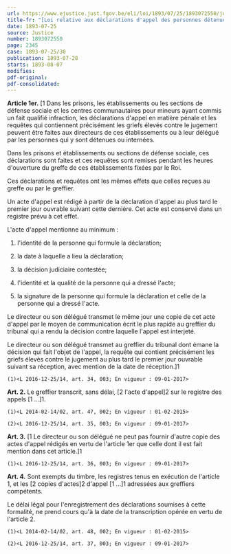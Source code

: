 ```yaml
---
url: https://www.ejustice.just.fgov.be/eli/loi/1893/07/25/1893072550/justel
title-fr: "[Loi relative aux déclarations d'appel des personnes détenues ou internées] <L 2014-02-14/02, art. 45, 002; En vigueur : 01-02-2015>(NOTE : Consultation des versions antérieures à partir du 27-02-2014 et mise à jour au 30-12-2016)"
date: 1893-07-25
source: Justice
number: 1893072550
page: 2345
case: 1893-07-25/30
publication: 1893-07-28
starts: 1893-08-07
modifies:
pdf-original:
pdf-consolidated:
---
```


**Article 1er.** [1     Dans les prisons, les établissements ou les sections de défense sociale et les centres communautaires pour mineurs ayant commis un fait qualifié infraction, les déclarations d'appel en matière pénale et les requêtes qui contiennent précisément les griefs élevés contre le jugement peuvent être faites aux directeurs de ces établissements ou à leur délégué par les personnes qui y sont détenues ou internées.

Dans les prisons et établissements ou sections de défense sociale, ces déclarations sont faites et ces requêtes sont remises pendant les heures d'ouverture du greffe de ces établissements fixées par le Roi.

Ces déclarations et requêtes ont les mêmes effets que celles reçues au greffe ou par le greffier.

Un acte d'appel est rédigé à partir de la déclaration d'appel au plus tard le premier jour ouvrable suivant cette dernière. Cet acte est conservé dans un registre prévu à cet effet.

L'acte d'appel mentionne au minimum :

1. l'identité de la personne qui formule la déclaration;

2. la date à laquelle a lieu la déclaration;

3. la décision judiciaire contestée;

4. l'identité et la qualité de la personne qui a dressé l'acte;

5. la signature de la personne qui formule la déclaration et celle de la personne qui a dressé l'acte.

Le directeur ou son délégué transmet le même jour une copie de cet acte d'appel par le moyen de communication écrit le plus rapide au greffier du tribunal qui a rendu la décision contre laquelle l'appel est interjeté.

Le directeur ou son délégué transmet au greffier du tribunal dont émane la décision qui fait l'objet de l'appel, la requête qui contient précisément les griefs élevés contre le jugement au plus tard le premier jour ouvrable suivant sa réception, avec mention de la date de réception.]1

`(1)<L 2016-12-25/14, art. 34, 003; En vigueur : 09-01-2017>`

**Art. 2.** Le greffier transcrit, sans délai, [2 l'acte d'appel]2 sur le registre des appels [1 ...]1.

`(1)<L 2014-02-14/02, art. 47, 002; En vigueur : 01-02-2015>`

`(2)<L 2016-12-25/14, art. 35, 003; En vigueur : 09-01-2017>`

**Art. 3.** [1     Le directeur ou son délégué ne peut pas fournir d'autre copie des actes d'appel rédigés en vertu de l'article 1er que celle dont il est fait mention dans cet article.]1

`(1)<L 2016-12-25/14, art. 36, 003; En vigueur : 09-01-2017>`

**Art. 4.** Sont exempts du timbre, les registres tenus en exécution de l'article 1, et les [2 copies d'actes]2 d'appel [1 ...]1 adressées aux greffiers compétents.

Le délai légal pour l'enregistrement des déclarations soumises à cette formalité, ne prend cours qu'à la date de la transcription opérée en vertu de l'article 2.

`(1)<L 2014-02-14/02, art. 48, 002; En vigueur : 01-02-2015>`

`(2)<L 2016-12-25/14, art. 37, 003; En vigueur : 09-01-2017>`
